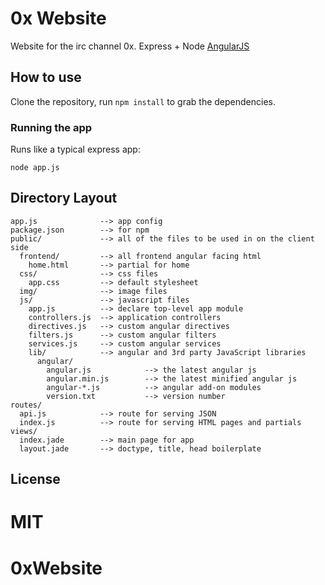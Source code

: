 # 0x Website

Website for the irc channel 0x.
Express + Node
[AngularJS](http://angularjs.org/)

## How to use

Clone the repository, run `npm install` to grab the dependencies.

### Running the app

Runs like a typical express app:

    node app.js

## Directory Layout

    app.js              --> app config
    package.json        --> for npm
    public/             --> all of the files to be used in on the client side
      frontend/         --> all frontend angular facing html
        home.html       --> partial for home
      css/              --> css files
        app.css         --> default stylesheet
      img/              --> image files
      js/               --> javascript files
        app.js          --> declare top-level app module
        controllers.js  --> application controllers
        directives.js   --> custom angular directives
        filters.js      --> custom angular filters
        services.js     --> custom angular services
        lib/            --> angular and 3rd party JavaScript libraries
          angular/
            angular.js            --> the latest angular js
            angular.min.js        --> the latest minified angular js
            angular-*.js          --> angular add-on modules
            version.txt           --> version number
    routes/
      api.js            --> route for serving JSON
      index.js          --> route for serving HTML pages and partials
    views/
      index.jade        --> main page for app
      layout.jade       --> doctype, title, head boilerplate

## License
MIT
=======
0xWebsite
=========
